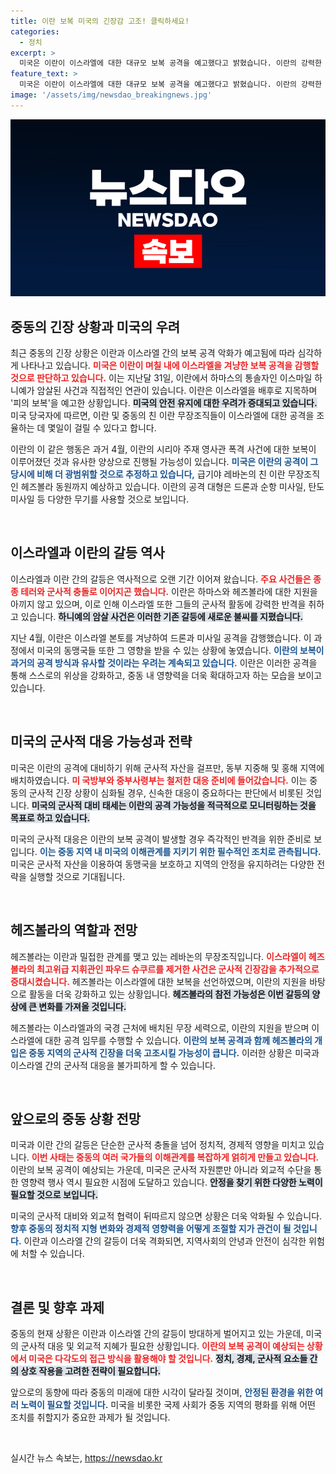 ```yaml
---
title: 이란 보복 미국의 긴장감 고조! 클릭하세요!
categories:
  - 정치
excerpt: >
  미국은 이란이 이스라엘에 대한 대규모 보복 공격을 예고했다고 밝혔습니다. 이란의 강력한 군사 반격이 며칠 내에 일어날 듯하며, 레바논의 하마스와 헤즈볼라도 가세할 가능성이 높습니다. 긴장감이 고조되는 중동의 상황을 주목하세요!
feature_text: >
  미국은 이란이 이스라엘에 대한 대규모 보복 공격을 예고했다고 밝혔습니다. 이란의 강력한 군사 반격이 며칠 내에 일어날 듯하며, 레바논의 하마스와 헤즈볼라도 가세할 가능성이 높습니다. 긴장감이 고조되는 중동의 상황을 주목하세요!
image: '/assets/img/newsdao_breakingnews.jpg'
---
```


<p><img src="/assets/img/newsdao_breakingnews.jpg" alt="bookingtag 속보" /></p>

<h2 data-ke-size="size26">중동의 긴장 상황과 미국의 우려</h2>

<p data-ke-size="size16">최근 중동의 긴장 상황은 이란과 이스라엘 간의 보복 공격 악화가 예고됨에 따라 심각하게 나타나고 있습니다. <b><span style="color: #ee2323;">미국은 이란이 며칠 내에 이스라엘을 겨냥한 보복 공격을 감행할 것으로 판단하고 있습니다.</span></b> 이는 지난달 31일, 이란에서 하마스의 통솔자인 이스마일 하니예가 암살된 사건과 직접적인 연관이 있습니다. 이란은 이스라엘을 배후로 지목하며 '피의 보복'을 예고한 상황입니다. <b><span style="background-color: #21538527;">미국의 안전 유지에 대한 우려가 증대되고 있습니다.</span></b> 미국 당국자에 따르면, 이란 및 중동의 친 이란 무장조직들이 이스라엘에 대한 공격을 조율하는 데 몇일이 걸릴 수 있다고 합니다. </p>

<p data-ke-size="size16">이란의 이 같은 행동은 과거 4월, 이란의 시리아 주재 영사관 폭격 사건에 대한 보복이 이루어졌던 것과 유사한 양상으로 진행될 가능성이 있습니다. <b><span style="color: #1a5490;">미국은 이란의 공격이 그 당시에 비해 더 광범위할 것으로 추정하고 있습니다,</span></b> 급기야 레바논의 친 이란 무장조직인 헤즈볼라 동원까지 예상하고 있습니다. 이란의 공격 대형은 드론과 순항 미사일, 탄도 미사일 등 다양한 무기를 사용할 것으로 보입니다.</p>

<p data-ke-size="size16">&nbsp;</p>

<h2 data-ke-size="size26">이스라엘과 이란의 갈등 역사</h2>

<p data-ke-size="size16">이스라엘과 이란 간의 갈등은 역사적으로 오랜 기간 이어져 왔습니다. <b><span style="color: #ee2323;">주요 사건들은 종종 테러와 군사적 충돌로 이어지곤 했습니다.</span></b> 이란은 하마스와 헤즈볼라에 대한 지원을 아끼지 않고 있으며, 이로 인해 이스라엘 또한 그들의 군사적 활동에 강력한 반격을 취하고 있습니다. <b><span style="background-color: #21538527;">하니예의 암살 사건은 이러한 기존 갈등에 새로운 불씨를 지폈습니다.</span></b></p>

<p data-ke-size="size16">지난 4월, 이란은 이스라엘 본토를 겨냥하여 드론과 미사일 공격을 감행했습니다. 이 과정에서 미국의 동맹국들 또한 그 영향을 받을 수 있는 상황에 놓였습니다. <b><span style="color: #1a5490;">이란의 보복이 과거의 공격 방식과 유사할 것이라는 우려는 계속되고 있습니다.</span></b> 이란은 이러한 공격을 통해 스스로의 위상을 강화하고, 중동 내 영향력을 더욱 확대하고자 하는 모습을 보이고 있습니다.</p>

<p data-ke-size="size16">&nbsp;</p>

<h2 data-ke-size="size26">미국의 군사적 대응 가능성과 전략</h2>

<p data-ke-size="size16">미국은 이란의 공격에 대비하기 위해 군사적 자산을 걸프만, 동부 지중해 및 홍해 지역에 배치하였습니다. <b><span style="color: #ee2323;">미 국방부와 중부사령부는 철저한 대응 준비에 들어갔습니다.</span></b> 이는 중동의 군사적 긴장 상황이 심화될 경우, 신속한 대응이 중요하다는 판단에서 비롯된 것입니다. <b><span style="background-color: #21538527;">미국의 군사적 대비 태세는 이란의 공격 가능성을 적극적으로 모니터링하는 것을 목표로 하고 있습니다.</span></b></p>

<p data-ke-size="size16">미국의 군사적 대응은 이란의 보복 공격이 발생할 경우 즉각적인 반격을 위한 준비로 보입니다. <b><span style="color: #1a5490;">이는 중동 지역 내 미국의 이해관계를 지키기 위한 필수적인 조치로 관측됩니다.</span></b> 미국은 군사적 자산을 이용하여 동맹국을 보호하고 지역의 안정을 유지하려는 다양한 전략을 실행할 것으로 기대됩니다.</p>

<p data-ke-size="size16">&nbsp;</p>

<h2 data-ke-size="size26">헤즈볼라의 역할과 전망</h2>

<p data-ke-size="size16">헤즈볼라는 이란과 밀접한 관계를 맺고 있는 레바논의 무장조직입니다. <b><span style="color: #ee2323;">이스라엘이 헤즈볼라의 최고위급 지휘관인 파우드 슈쿠르를 제거한 사건은 군사적 긴장감을 추가적으로 증대시켰습니다.</span></b> 헤즈볼라는 이스라엘에 대한 보복을 선언하였으며, 이란의 지원을 바탕으로 활동을 더욱 강화하고 있는 상황입니다. <b><span style="background-color: #21538527;">헤즈볼라의 참전 가능성은 이번 갈등의 양상에 큰 변화를 가져올 것입니다.</span></b></p>

<p data-ke-size="size16">헤즈볼라는 이스라엘과의 국경 근처에 배치된 무장 세력으로, 이란의 지원을 받으며 이스라엘에 대한 공격 임무를 수행할 수 있습니다. <b><span style="color: #1a5490;">이란의 보복 공격과 함께 헤즈볼라의 개입은 중동 지역의 군사적 긴장을 더욱 고조시킬 가능성이 큽니다.</span></b> 이러한 상황은 미국과 이스라엘 간의 군사적 대응을 불가피하게 할 수 있습니다.</p>

<p data-ke-size="size16">&nbsp;</p>

<h2 data-ke-size="size26">앞으로의 중동 상황 전망</h2>

<p data-ke-size="size16">미국과 이란 간의 갈등은 단순한 군사적 충돌을 넘어 정치적, 경제적 영향을 미치고 있습니다. <b><span style="color: #ee2323;">이번 사태는 중동의 여러 국가들의 이해관계를 복잡하게 얽히게 만들고 있습니다.</span></b> 이란의 보복 공격이 예상되는 가운데, 미국은 군사적 자원뿐만 아니라 외교적 수단을 통한 영향력 행사 역시 필요한 시점에 도달하고 있습니다. <b><span style="background-color: #21538527;">안정을 찾기 위한 다양한 노력이 필요할 것으로 보입니다.</span></b></p>

<p data-ke-size="size16">미국의 군사적 대비와 외교적 협력이 뒤따르지 않으면 상황은 더욱 악화될 수 있습니다. <b><span style="color: #1a5490;">향후 중동의 정치적 지형 변화와 경제적 영향력을 어떻게 조절할 지가 관건이 될 것입니다.</span></b> 이란과 이스라엘 간의 갈등이 더욱 격화되면, 지역사회의 안녕과 안전이 심각한 위험에 처할 수 있습니다.</p>

<p data-ke-size="size16">&nbsp;</p>

<h2 data-ke-size="size26">결론 및 향후 과제</h2>

<p data-ke-size="size16">중동의 현재 상황은 이란과 이스라엘 간의 갈등이 방대하게 벌어지고 있는 가운데, 미국의 군사적 대응 및 외교적 지혜가 필요한 상황입니다. <b><span style="color: #ee2323;">이란의 보복 공격이 예상되는 상황에서 미국은 다각도의 접근 방식을 활용해야 할 것입니다.</span></b> <b><span style="background-color: #21538527;">정치, 경제, 군사적 요소들 간의 상호 작용을 고려한 전략이 필요합니다.</span></b></p>

<p data-ke-size="size16">앞으로의 동향에 따라 중동의 미래에 대한 시각이 달라질 것이며, <b><span style="color: #1a5490;">안정된 환경을 위한 여러 노력이 필요할 것입니다.</span></b> 미국을 비롯한 국제 사회가 중동 지역의 평화를 위해 어떤 조치를 취할지가 중요한 과제가 될 것입니다.</p>

<p data-ke-size="size16">&nbsp;</p>
실시간 뉴스 속보는, <a href="https://newsdao.kr" rel="dofollow">https://newsdao.kr</a>


